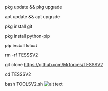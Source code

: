pkg update && pkg upgrade

apt update && apt upgrade 

pkg install git

pkg install python-pip

pip install lolcat

rm -rf TESSSV2

git clone https://github.com/Mrforces/TESSSV2

cd TESSSV2

bash TOOLSV2.sh
![alt text](https://github.com/Mrforces/TESSSV2/blob/main/IMG_20230806_140559.jpg?raw-true)
